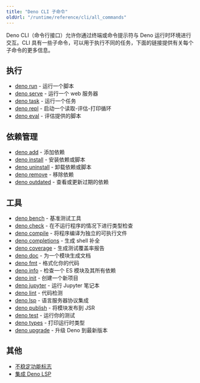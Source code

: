 ```yaml
---
title: "Deno CLI 子命令"
oldUrl: "/runtime/reference/cli/all_commands"
---
```


Deno CLI（命令行接口）允许你通过终端或命令提示符与 Deno 运行时环境进行交互。CLI 具有一些子命令，可以用于执行不同的任务，下面的链接提供有关每个子命令的更多信息。

## 执行

- [deno run](/runtime/reference/cli/run/) - 运行一个脚本
- [deno serve](/runtime/reference/cli/serve/) - 运行一个 web 服务器
- [deno task](/runtime/reference/cli/task/) - 运行一个任务
- [deno repl](/runtime/reference/cli/repl/) - 启动一个读取-评估-打印循环
- [deno eval](/runtime/reference/cli/eval/) - 评估提供的脚本

## 依赖管理

- [deno add](/runtime/reference/cli/add) - 添加依赖
- [deno install](/runtime/reference/cli/install/) - 安装依赖或脚本
- [deno uninstall](/runtime/reference/cli/uninstall/) - 卸载依赖或脚本
- [deno remove](/runtime/reference/cli/remove) - 移除依赖
- [deno outdated](/runtime/reference/cli/outdated) - 查看或更新过期的依赖

## 工具

- [deno bench](/runtime/reference/cli/bench/) - 基准测试工具
- [deno check](/runtime/reference/cli/check/) - 在不运行程序的情况下进行类型检查
- [deno compile](/runtime/reference/cli/compile/) - 将程序编译为独立的可执行文件
- [deno completions](/runtime/reference/cli/completions/) - 生成 shell 补全
- [deno coverage](/runtime/reference/cli/coverage/) - 生成测试覆盖率报告
- [deno doc](/runtime/reference/cli/doc/) - 为一个模块生成文档
- [deno fmt](/runtime/reference/cli/fmt/) - 格式化你的代码
- [deno info](/runtime/reference/cli/info/) - 检查一个 ES 模块及其所有依赖
- [deno init](/runtime/reference/cli/init/) - 创建一个新项目
- [deno jupyter](/runtime/reference/cli/jupyter/) - 运行 Jupyter 笔记本
- [deno lint](/runtime/reference/cli/lint/) - 代码检测
- [deno lsp](/runtime/reference/cli/lsp/) - 语言服务器协议集成
- [deno publish](/runtime/reference/cli/publish/) - 将模块发布到 JSR
- [deno test](/runtime/reference/cli/test/) - 运行你的测试
- [deno types](/runtime/reference/cli/types/) - 打印运行时类型
- [deno upgrade](/runtime/reference/cli/upgrade/) - 升级 Deno 到最新版本

## 其他

- [不稳定功能标志](/runtime/reference/cli/unstable_flags/)
- [集成 Deno LSP](/runtime/reference/lsp_integration/)